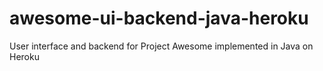 # awesome-ui-backend-java-heroku
User interface and backend for Project Awesome implemented in Java on Heroku
